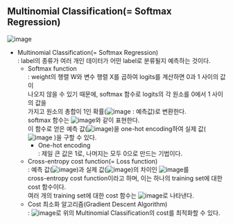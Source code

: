 ## Multinomial Classification(= Softmax Regression)
![image](https://user-images.githubusercontent.com/55045082/91534179-11953980-e94c-11ea-87d2-a379af8a5f7d.png)
* Multinomial Classification(= Softmax Regression)  
: label의 종류가 여러 개인 데이터가 어떤 label로 분류될지 예측하는 것이다.
  * Softmax function  
  : weight의 행렬 W와 변수 행렬 X를 곱하여 logits를 계산하면 0과 1 사이의 값이  
  나오지 않을 수 있기 때문에, softmax 함수로 logits의 각 원소를 0에서 1 사이의 값을  
  가지고 원소의 총합이 1인 확률(![image](https://user-images.githubusercontent.com/55045082/91534382-66d14b00-e94c-11ea-9bab-d58675c02d4f.png) : 예측값)로 변환한다.  
  softmax 함수는 ![image](https://user-images.githubusercontent.com/55045082/91534401-70f34980-e94c-11ea-9f2c-28a6ced93c8f.png)와 같이 표현한다.  
이 함수로 얻은 예측 값(![image](https://user-images.githubusercontent.com/55045082/91534452-85cfdd00-e94c-11ea-86fc-df8b277dd823.png))을 one-hot encoding하여 실제 값(![image](https://user-images.githubusercontent.com/55045082/91534462-89fbfa80-e94c-11ea-85ee-7702229d15f3.png)
)을 구할 수 있다.
    * One-hot encoding  
    : 제일 큰 값은 1로, 나머지는 모두 0으로 만드는 기법이다.
  * Cross-entropy cost function(= Loss function)  
  : 예측 값(![image](https://user-images.githubusercontent.com/55045082/91534509-98e2ad00-e94c-11ea-9b1d-b50516f83250.png))과 실제 값(![image](https://user-images.githubusercontent.com/55045082/91534515-9d0eca80-e94c-11ea-9350-4e4ccf0a29b3.png))의 차이인 ![image](https://user-images.githubusercontent.com/55045082/91534601-bfa0e380-e94c-11ea-85a3-d7ee872acbad.png)를  
  cross-entropy cost function이라고 하며, 이는 하나의 training set에 대한 cost 함수이다.  
  여러 개의 training set에 대한 cost 함수는 ![image](https://user-images.githubusercontent.com/55045082/91534625-caf40f00-e94c-11ea-890e-0b801a52c9ee.png)로 나타낸다.
  * Cost 최소화 알고리즘(Gradient Descent Algorithm)  
  : ![image](https://user-images.githubusercontent.com/55045082/91534653-d6dfd100-e94c-11ea-852e-3739404d45ac.png)로 위의 Multinomial Classification의 cost를 최적화할 수 있다.
